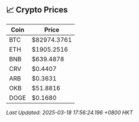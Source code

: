 ## 📈 Crypto Prices

| Coin | Price |
| ---- | ----- |
| BTC | $82974.3761 |
| ETH | $1905.2516 |
| BNB | $639.4878 |
| CRV | $0.4407 |
| ARB | $0.3631 |
| OKB | $51.8816 |
| DOGE | $0.1680 |

_Last Updated: 2025-03-18 17:56:24.196 +0800 HKT_